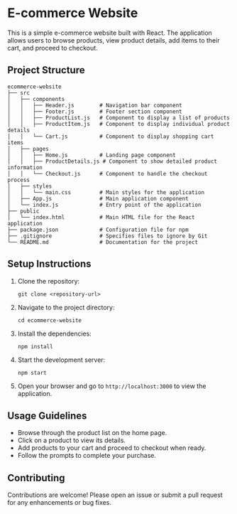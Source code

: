 # E-commerce Website

This is a simple e-commerce website built with React. The application allows users to browse products, view product details, add items to their cart, and proceed to checkout.

## Project Structure

```
ecommerce-website
├── src
│   ├── components
│   │   ├── Header.js        # Navigation bar component
│   │   ├── Footer.js        # Footer section component
│   │   ├── ProductList.js   # Component to display a list of products
│   │   ├── ProductItem.js   # Component to display individual product details
│   │   └── Cart.js          # Component to display shopping cart items
│   ├── pages
│   │   ├── Home.js          # Landing page component
│   │   ├── ProductDetails.js # Component to show detailed product information
│   │   └── Checkout.js      # Component to handle the checkout process
│   ├── styles
│   │   └── main.css         # Main styles for the application
│   ├── App.js               # Main application component
│   └── index.js             # Entry point of the application
├── public
│   └── index.html           # Main HTML file for the React application
├── package.json             # Configuration file for npm
├── .gitignore               # Specifies files to ignore by Git
└── README.md                # Documentation for the project
```

## Setup Instructions

1. Clone the repository:
   ```
   git clone <repository-url>
   ```

2. Navigate to the project directory:
   ```
   cd ecommerce-website
   ```

3. Install the dependencies:
   ```
   npm install
   ```

4. Start the development server:
   ```
   npm start
   ```

5. Open your browser and go to `http://localhost:3000` to view the application.

## Usage Guidelines

- Browse through the product list on the home page.
- Click on a product to view its details.
- Add products to your cart and proceed to checkout when ready.
- Follow the prompts to complete your purchase.

## Contributing

Contributions are welcome! Please open an issue or submit a pull request for any enhancements or bug fixes.